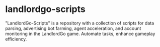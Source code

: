# landlordgo-scripts
"LandlordGo-Scripts" is a repository with a collection of scripts for data parsing, advertising bot farming, agent acceleration, and account monitoring in the LandlordGo game. Automate tasks, enhance gameplay efficiency.
